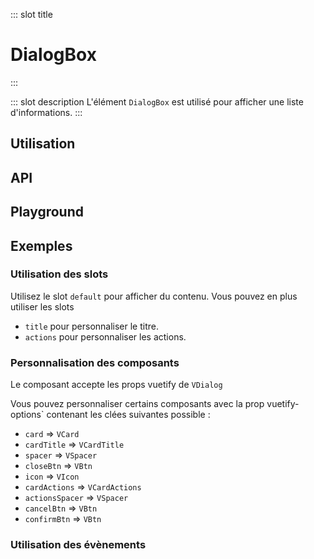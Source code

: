::: slot title
# DialogBox
:::

::: slot description
L'élément `DialogBox` est utilisé pour afficher une liste d'informations.
:::

## Utilisation

<DocExample
  eager
  file="elements/dialog-box/examples/dialog-box"
/>

## API

<DocApi
	:value="['DialogBox']"
	:api="{
		DialogBox: {
			props: [
				{
					name: 'value',
					defaultValue: 'false',
					type: 'boolean',
					description: 'Afficher la boîte de dialogue ou non, valeur par défaut false, boîte de dialogue non affichée'
				},
				{
					name: 'title',
					defaultValue: 'undefined',
					type: 'string',
					description: 'Le titre de la boîte de dialogue'
				},
				{
					name: 'width',
					defaultValue: '800px',
					type: 'string',
					description: 'Le titre de la boîte de dialogue'
				}
			],
			slots: [
				{
					name: 'title',
					description: 'Slot pour remplacer le titre par défaut.'
				},
				{
					name: 'default',
					description: 'Slot pour ajouter du contenu entre les sltos `title` et les `actions`.'
				},
				{
					name: 'actions',
					description: 'Slot pour remplacer les bouttons d\'actions par défaut.'
				},
				{
					name: 'vuetify-options',
					type: 'Options',
					defaultValue: 'undefined',
					description: 'Personnalisation des composants Vuetify en utilisant la directive `customizable`.'
				}
			],
			events: [
				{
					name: 'change',
					description: 'Événement émis lorsque la boite de dialog apparait/disparait'
				},
				{
					name: 'cancel',
					description: 'Événement émis lorsque l\'utilisateur clique sur le bouton pour annuler'
				},
				{
					name: 'confirm',
					description: 'Événement émis lorsque l\'utilisateur clique sur le bouton pour confirmer'
				}
			]
		}
	}"
/>

## Playground

<DocExample file="elements/dialog-box/examples/dialog-box-playground" />

## Exemples

### Utilisation des slots

Utilisez le slot `default` pour afficher du contenu.
Vous pouvez en plus utiliser les slots
- `title` pour personnaliser le titre.
- `actions` pour personnaliser les actions.

<DocExample file="elements/dialog-box/examples/dialog-box-slots" />

### Personnalisation des composants

Le composant accepte les props vuetify de `VDialog`

Vous pouvez personnaliser certains composants avec la prop vuetify-options` contenant les clées suivantes possible :
- `card` => `VCard`
- `cardTitle` => `VCardTitle`
- `spacer` => `VSpacer`
- `closeBtn` => `VBtn`
- `icon` => `VIcon`
- `cardActions` => `VCardActions`
- `actionsSpacer` => `VSpacer`
- `cancelBtn` => `VBtn`
- `confirmBtn` => `VBtn`

<DocExample file="elements/dialog-box/examples/dialog-box-options" />

### Utilisation des évènements

<DocExample file="elements/dialog-box/examples/dialog-box-events" />
